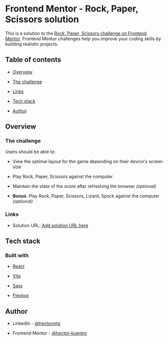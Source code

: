
# Frontend Mentor - Rock, Paper, Scissors solution

  

This is a solution to the [Rock, Paper, Scissors challenge on Frontend Mentor](https://www.frontendmentor.io/challenges/rock-paper-scissors-game-pTgwgvgH). Frontend Mentor challenges help you improve your coding skills by building realistic projects.

  

## Table of contents

  

- [Overview](#overview)

- [The challenge](#the-challenge)

- [Links](#links)

- [Tech stack](#tech-stack)

- [Author](#author)

  

## Overview

  

### The challenge

  

Users should be able to:

  

- View the optimal layout for the game depending on their device's screen size

- Play Rock, Paper, Scissors against the computer

- Maintain the state of the score after refreshing the browser _(optional)_

-  **Bonus**: Play Rock, Paper, Scissors, Lizard, Spock against the computer _(optional)_



### Links

  

- Solution URL: [Add solution URL here](https://your-solution-url.com)

  

## Tech stack

  

### Built with

  
- [React](https://reactjs.org/)

- [Vite](https://vitejs.dev/)

- [Sass](https://sass-lang.com/)

- [Flexbox](https://developer.mozilla.org/es/docs/Web/CSS/CSS_Flexible_Box_Layout/Basic_Concepts_of_Flexbox)

  

## Author

  

- LinkedIn - [@hectormtg](https://www.linkedin.com/in/hectormtg/)

- Frontend Mentor - [@hector-kuentro](https://www.frontendmentor.io/profile/hector-kuentro)